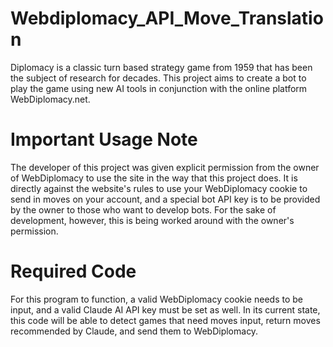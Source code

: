 # Webdiplomacy_API_Move_Translation
Diplomacy is a classic turn based strategy game from 1959 that has been the subject of research for decades.
This project aims to create a bot to play the game using new AI tools in conjunction with the online platform
WebDiplomacy.net.

<h1>Important Usage Note</h1>
The developer of this project was given explicit permission from the owner of WebDiplomacy to use the site
in the way that this project does. It is directly against the website's rules to use your WebDiplomacy
cookie to send in moves on your account, and a special bot API key is to be provided by the owner to those
who want to develop bots. For the sake of development, however, this is being worked around with the owner's
permission. 

<h1>Required Code</h1>
For this program to function, a valid WebDiplomacy cookie needs to be input, and a valid Claude AI API key
must be set as well. In its current state, this code will be able to detect games that need moves input,
return moves recommended by Claude, and send them to WebDiplomacy.